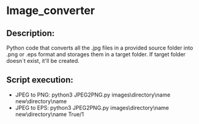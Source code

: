 # Image_converter
## Description:
Python code that converts all the .jpg files in a provided source folder into .png or .eps format and storages them in a target folder. If target folder doesn´t exist, it'll be created.
## Script execution:
- JPEG to PNG: python3 JPEG2PNG.py images\directory\name new\directory\name
- JPEG to EPS: python3 JPEG2PNG.py images\directory\name new\directory\name True/1
